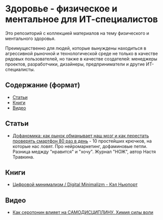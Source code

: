 # Здоровье - физическое и ментальное для ИТ-специалистов

Это репозиторий с коллекцией материалов на тему физического и ментального здоровья.

Преимущественно для людей, которые вынуждены находиться в агрессивной рыночной и технологической среде не только в качестве рядовых пользователей, но также в качестве создателей: менеджеры проектов, разработчики, дизайнеры, предприниматели и другие ИТ-специалисты.

## Содержание (формат)
- [Статьи](#статьи)
- [Книги](#книги)
- [Видео](#видео)


## Статьи
- [Дофаномика: как рынок обманывает наш мозг и как перестать проверять смартфон 80 раз в день](https://knife.media/dopamine-loop/) - 10 простейших крючков, на которые нас ловят. Про нейромаркетинг, дофаминовые петли. Разница меджду "нравится" и "хочу". Журнал "НОЖ", автор Настя Травкина.

## Книги
- [Цифровой минимализм / Digital Minimalizm - Кэл Ньюпорт](https://www.mann-ivanov-ferber.ru/books/czifrovoj-minimalizm/)

## Видео
- [Как серотонин влияет на САМОДИСЦИПЛИНУ. Химия силы воли](https://youtu.be/51gQnoVEcNg)
